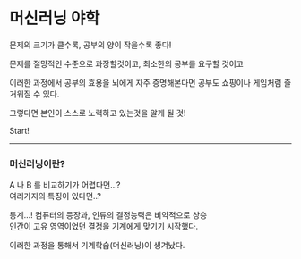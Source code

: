 머신러닝 야학
=


문제의 크기가 클수록, 공부의 양이 작을수록 좋다!  

문제를 절망적인 수준으로 과장할것이고, 최소한의 공부를 요구할 것이고  

이러한 과정에서 공부의 효용을 뇌에게 자주 증명해본다면 공부도 쇼핑이나 게임처럼 즐거워질 수 있다. 

그렇다면 본인이 스스로 노력하고 있는것을 알게 될 것!

Start!

***

### 머신러닝이란?

A 나 B 를 비교하기가 어렵다면...?  
여러가지의 특징이 있다면..?  

통계...! 컴퓨터의 등장과, 인류의 결정능력은 비약적으로 상승  
인간이 고유 영역이었던 결정을 기계에게 맞기기 시작했다.

이러한 과정을 통해서 기계학습(머신러닝)이 생겨났다.  
